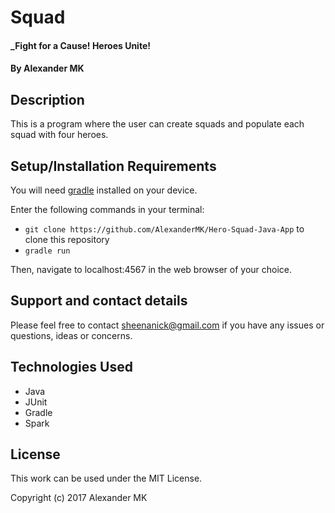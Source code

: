 # Squad

#### _Fight for a Cause! Heroes Unite! 

#### By **Alexander MK** 

## Description
This is a program where the user can create squads and populate each squad with four heroes.

## Setup/Installation Requirements

You will need [gradle](https://gradle.org/gradle-download/) installed on your device.

Enter the following commands in your terminal:
* `git clone https://github.com/AlexanderMK/Hero-Squad-Java-App` to clone this repository
* `gradle run`

Then, navigate to localhost:4567 in the web browser of your choice.

## Support and contact details

Please feel free to contact sheenanick@gmail.com if you have any issues or questions, ideas or concerns.

## Technologies Used

* Java
* JUnit
* Gradle
* Spark

## License

This work can be used under the MIT License.

Copyright (c) 2017 Alexander MK
